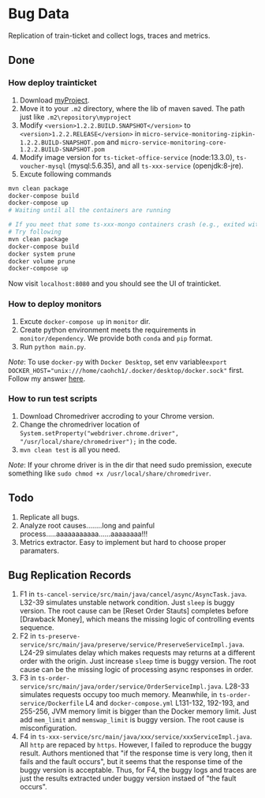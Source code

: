 # Bug Data
 Replication of train-ticket and collect logs, traces and metrics.

## Done
### How deploy trainticket
1. Download [myProject](https://github.com/FudanSELab/train-ticket/blob/master/old-docs/Lib/myproject.zip).
2. Move it to your `.m2` directory, where the lib of maven saved. The path just like `.m2\repository\myproject`
3. Modify `<version>1.2.2.BUILD.SNAPSHOT</version>` to `<version>1.2.2.RELEASE</version>` in `micro-service-monitoring-zipkin-1.2.2.BUILD-SNAPSHOT.pom` and `micro-service-monitoring-core-1.2.2.BUILD-SNAPSHOT.pom`
4. Modify image version for `ts-ticket-office-service` (node:13.3.0), `ts-voucher-mysql` (mysql:5.6.35), and all `ts-xxx-service` (openjdk:8-jre).
5. Excute following commands
```bash
mvn clean package
docker-compose build
docker-compose up
# Waiting until all the containers are running

# If you meet that some ts-xxx-mongo containers crash (e.g., exited with code 14 or 100)
# Try following 
mvn clean package
docker-compose build
docker system prune
docker volume prune
docker-compose up
```

Now visit `localhost:8080` and you should see the UI of trainticket.

### How to deploy monitors
1. Excute `docker-compose up` in `monitor` dir.
2. Create python environment meets the requirements in `monitor/dependency`. We provide both `conda` and `pip` format.
3. Run `python main.py`.


*Note*: To use `docker-py` with `Docker Desktop`, set env variable`export DOCKER_HOST="unix:///home/caohch1/.docker/desktop/docker.sock"` first. Follow my answer [here](https://stackoverflow.com/a/76927390/12871978).


### How to run test scripts
1. Download Chromedriver accroding to your Chrome version.
2. Change the chromedriver location of `System.setProperty("webdriver.chrome.driver", "/usr/local/share/chromedriver");` in the code.
3. `mvn clean test` is all you need.


*Note*: If your chrome driver is in the dir that need sudo premission, execute something like `sudo chmod +x /usr/local/share/chromedriver`.


## Todo
1. Replicate all bugs.
2. Analyze root causes........long and painful process.....aaaaaaaaaaa......aaaaaaaa!!!
3. Metrics extractor. Easy to implement but hard to choose proper paramaters.


## Bug Replication Records
1. F1 in `ts-cancel-service/src/main/java/cancel/async/AsyncTask.java`. L32-39 simulates unstable network condition. Just `sleep` is buggy version. The root cause can be [Reset Order Stauts] completes before [Drawback Money], which means the missing logic of controlling events sequence.
2. F2 in `ts-preserve-service/src/main/java/preserve/service/PreserveServiceImpl.java`. L24-29 simulates delay which makes requests may returns at a different order with the origin. Just increase `sleep` time is buggy version. The root cause can be the missing logic of processing async responses in order. 
3. F3 in `ts-order-service/src/main/java/order/service/OrderServiceImpl.java`. L28-33 simulates requests occupy too much memory. Meanwhile, in `ts-order-service/Dockerfile` L4 and `docker-compose.yml` L131-132, 192-193, and 255-256, JVM memory limit is bigger than the Docker memory limit. Just add `mem_limit` and `memswap_limit` is buggy version. The root cause is misconfiguration.
4. F4 in `ts-xxx-service/src/main/java/xxx/service/xxxServiceImpl.java`. All `http` are repaced by `https`. However, I failed to reproduce the buggy result. Authors mentioned that "if the response time is very long, then it fails and the fault occurs", but it seems that the response time of the buggy version is acceptable. Thus, for F4, the buggy logs and traces are just the results extracted under buggy version instaed of "the fault occurs".
